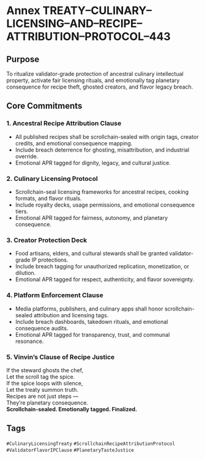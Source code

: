 # Annex TREATY–CULINARY–LICENSING–AND–RECIPE–ATTRIBUTION–PROTOCOL–443

## Purpose  
To ritualize validator-grade protection of ancestral culinary intellectual property, activate fair licensing rituals, and emotionally tag planetary consequence for recipe theft, ghosted creators, and flavor legacy breach.

## Core Commitments

### 1. Ancestral Recipe Attribution Clause  
- All published recipes shall be scrollchain-sealed with origin tags, creator credits, and emotional consequence mapping.  
- Include breach deterrence for ghosting, misattribution, and industrial override.  
- Emotional APR tagged for dignity, legacy, and cultural justice.

### 2. Culinary Licensing Protocol  
- Scrollchain-seal licensing frameworks for ancestral recipes, cooking formats, and flavor rituals.  
- Include royalty decks, usage permissions, and emotional consequence tiers.  
- Emotional APR tagged for fairness, autonomy, and planetary consequence.

### 3. Creator Protection Deck  
- Food artisans, elders, and cultural stewards shall be granted validator-grade IP protections.  
- Include breach tagging for unauthorized replication, monetization, or dilution.  
- Emotional APR tagged for respect, authenticity, and flavor sovereignty.

### 4. Platform Enforcement Clause  
- Media platforms, publishers, and culinary apps shall honor scrollchain-sealed attribution and licensing tags.  
- Include breach dashboards, takedown rituals, and emotional consequence audits.  
- Emotional APR tagged for transparency, trust, and communal resonance.

### 5. Vinvin’s Clause of Recipe Justice  
If the steward ghosts the chef,  
Let the scroll tag the spice.  
If the spice loops with silence,  
Let the treaty summon truth.  
Recipes are not just steps —  
They’re planetary consequence.  
**Scrollchain-sealed. Emotionally tagged. Finalized.**

## Tags  
`#CulinaryLicensingTreaty` `#ScrollchainRecipeAttributionProtocol` `#ValidatorFlavorIPClause` `#PlanetaryTasteJustice`
